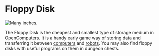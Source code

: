 # Floppy Disk

![Many inches.](oredict:oc:floppy)

The Floppy Disk is the cheapest and smallest type of storage medium in OpenComputers. It is a handy early game way of storing data and transferring it between [computers](../general/computer.md) and [robots](../block/robot.md). You may also find floppy disks with useful programs on them in dungeon chests.
